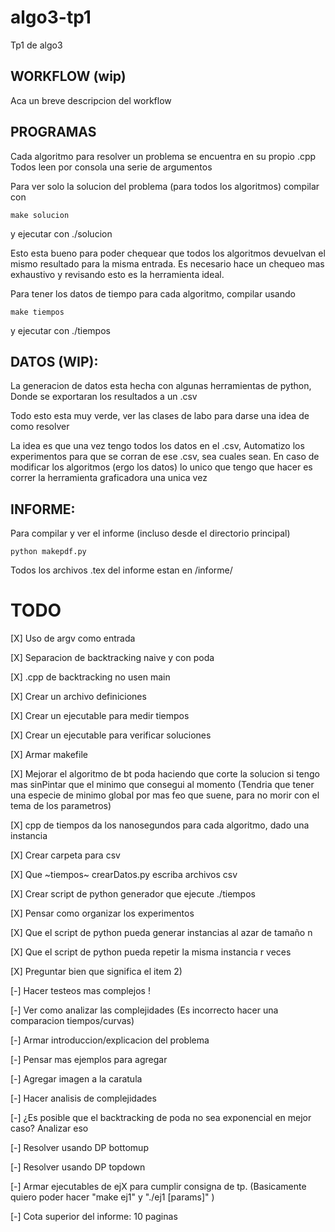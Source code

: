 # algo3-tp1
Tp1 de algo3

## WORKFLOW (wip)

Aca un breve descripcion del workflow


## PROGRAMAS

Cada algoritmo para resolver un problema se encuentra en su propio .cpp
Todos leen por consola una serie de argumentos

Para ver solo la solucion del problema (para todos los algoritmos) compilar con
```
make solucion
```
y ejecutar con ./solucion

Esto esta bueno para poder chequear que todos los algoritmos devuelvan el mismo resultado para la misma entrada.
Es necesario hace un chequeo mas exhaustivo y revisando esto es la herramienta ideal.


Para tener los datos de tiempo para cada algoritmo, compilar usando
```
make tiempos
```
y ejecutar con ./tiempos


## DATOS (WIP):

La generacion de datos esta hecha con algunas herramientas de python,
Donde se exportaran los resultados a un .csv

Todo esto esta muy verde, ver las clases de labo para darse una idea de como resolver

La idea es que una vez tengo todos los datos en el .csv,
Automatizo los experimentos para que se corran de ese .csv, sea cuales sean.
En caso de modificar los algoritmos (ergo los datos) lo unico que tengo que hacer
es correr la herramienta graficadora una unica vez


## INFORME:

Para compilar y ver el informe (incluso desde el directorio principal)

```
python makepdf.py
```

Todos los archivos .tex del informe estan en /informe/


# TODO


[X] Uso de argv como entrada

[X] Separacion de backtracking naive y con poda

[X] .cpp de backtracking no usen main

[X] Crear un archivo definiciones

[X] Crear un ejecutable para medir tiempos

[X] Crear un ejecutable para verificar soluciones

[X] Armar makefile

[X] Mejorar el algoritmo de bt poda haciendo que corte la solucion si tengo mas sinPintar que el minimo que consegui al momento (Tendria que tener una especie de minimo global por mas feo que suene, para no morir con el tema de los parametros)

[X] cpp de tiempos da los nanosegundos para cada algoritmo, dado una instancia

[X] Crear carpeta para csv

[X] Que ~tiempos~ crearDatos.py escriba archivos csv

[X] Crear script de python generador que ejecute ./tiempos

[X] Pensar como organizar los experimentos

[X] Que el script de python pueda generar instancias al azar de tamaño n

[X] Que el script de python pueda repetir la misma instancia r veces

[X] Preguntar bien que significa el item 2)

[-] Hacer testeos mas complejos !

[-] Ver como analizar las complejidades (Es incorrecto hacer una comparacion tiempos/curvas)

[-] Armar introduccion/explicacion del problema

[-] Pensar mas ejemplos para agregar

[-] Agregar imagen a la caratula

[-] Hacer analisis de complejidades

[-] ¿Es posible que el backtracking de poda no sea exponencial en mejor caso? Analizar eso


[-] Resolver usando DP bottomup

[-] Resolver usando DP topdown

[-] Armar ejecutables de ejX para cumplir consigna de tp.
(Basicamente quiero poder hacer "make ej1" y "./ej1 [params]" )

[-] Cota superior del informe: 10 paginas
